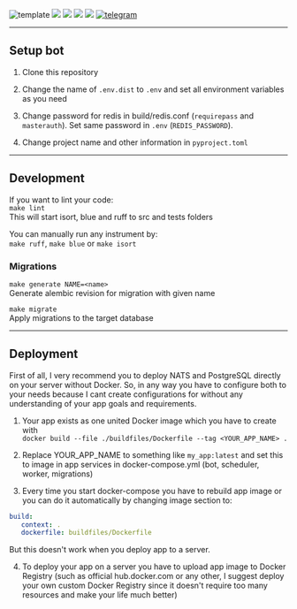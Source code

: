 ![template](https://github.com/user-attachments/assets/ca269ab5-095b-415e-893b-53e6a5d23632)
![](https://img.shields.io/badge/version-0.1.0%20-brightgreen)
![](https://img.shields.io/github/license/MassonNN/masson-highload-aiogram-template)
![](https://img.shields.io/github/forks/MassonNn/masson-highload-aiogram-template)
![](https://img.shields.io/github/stars/MassonNn/masson-highload-aiogram-template?style=flat-square)
[![telegram](https://img.shields.io/badge/Telegram-Join-blue)](https://t.me/massonnn_yt)

---
## Setup bot

1. Clone this repository

2. Change the name of `.env.dist` to `.env` and set all environment variables as you need

3. Change password for redis in build/redis.conf (`requirepass` and `masterauth`). Set same password in `.env` 
   (`REDIS_PASSWORD`).

4. Change project name and other information in `pyproject.toml`

---
## Development

If you want to lint your code: \
```make lint``` \
This will start isort, blue and ruff to src and tests folders

You can manually run any instrument by: \
`make ruff`, `make blue` or `make isort`

### Migrations
`make generate NAME=<name>` \
Generate alembic revision for migration with given name

`make migrate` \
Apply migrations to the target database

---
## Deployment
First of all, I very recommend you to deploy NATS and PostgreSQL directly on your server without Docker. So, in any 
way you have to configure both to your needs because I cant create configurations for without any understanding of 
your app goals and requirements.

1) Your app exists as one united Docker image which you have to create with \
`docker build --file ./buildfiles/Dockerfile --tag <YOUR_APP_NAME> .`


2) Replace YOUR_APP_NAME to something like `my_app:latest` and set this to image in app services in docker-compose.yml 
(bot, scheduler, worker, migrations)


3) Every time you start docker-compose you have to rebuild app image or you can do it automatically by changing 
   image section to:
```yml
build:
   context: .
   dockerfile: buildfiles/Dockerfile
```
But this doesn't work when you deploy app to a server.

4) To deploy your app on a server you have to upload app image to Docker Registry (such as official hub.docker.com 
   or any other, I suggest deploy your own custom Docker Registry since it doesn't require too many 
   resources and make your life much better)

